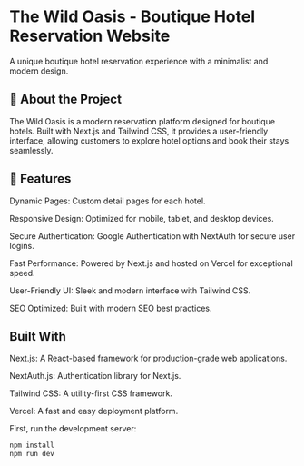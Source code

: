 # The Wild Oasis - Boutique Hotel Reservation Website
A unique boutique hotel reservation experience with a minimalist and modern design.

## 🎯 About the Project
The Wild Oasis is a modern reservation platform designed for boutique hotels. Built with Next.js and Tailwind CSS, it provides a user-friendly interface, allowing customers to explore hotel options and book their stays seamlessly.

 ## 🚀 Features
Dynamic Pages: Custom detail pages for each hotel.

Responsive Design: Optimized for mobile, tablet, and desktop devices.

Secure Authentication: Google Authentication with NextAuth for secure user logins.

Fast Performance: Powered by Next.js and hosted on Vercel for exceptional speed.

User-Friendly UI: Sleek and modern interface with Tailwind CSS.

SEO Optimized: Built with modern SEO best practices.

## Built With
Next.js: A React-based framework for production-grade web applications.

NextAuth.js: Authentication library for Next.js.

Tailwind CSS: A utility-first CSS framework.

Vercel: A fast and easy deployment platform.


First, run the development server:

```bash
npm install
npm run dev
```

